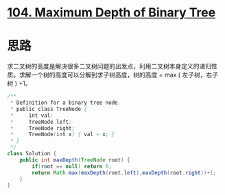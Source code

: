 # [104. Maximum Depth of Binary Tree](https://leetcode.com/problems/maximum-depth-of-binary-tree/)

# 思路

求二叉树的高度是解决很多二叉树问题的出发点，利用二叉树本身定义的递归性质。求解一个树的高度可以分解到求子树高度，树的高度 = max ( 左子树，右子树 ) +1。

```java
/**
 * Definition for a binary tree node.
 * public class TreeNode {
 *     int val;
 *     TreeNode left;
 *     TreeNode right;
 *     TreeNode(int x) { val = x; }
 * }
 */
class Solution {
    public int maxDepth(TreeNode root) {
        if(root == null) return 0;
        return Math.max(maxDepth(root.left),maxDepth(root.right))+1;
    }
}
```

